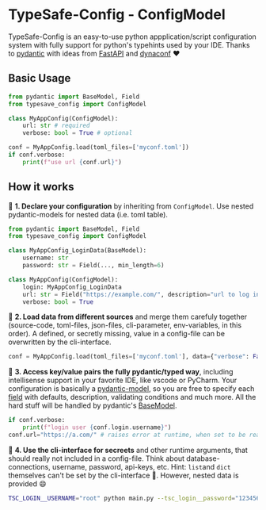 # TypeSafe-Config - ConfigModel

TypeSafe-Config is an easy-to-use python appplication/script configuration system with fully support for python's typehints used by your IDE.
Thanks to [pydantic](https://docs.pydantic.dev/latest/#why-use-pydantic) with ideas from [FastAPI](https://fastapi.tiangolo.com/) and [dynaconf](https://www.dynaconf.com/) ❤️

## Basic Usage

```python
from pydantic import BaseModel, Field
from typesave_config import ConfigModel

class MyAppConfig(ConfigModel):
    url: str # required
    verbose: bool = True # optional

conf = MyAppConfig.load(toml_files=['myconf.toml'])
if conf.verbose:
    print(f"use url {conf.url}")
```

## How it works

🔧 **1. Declare your configuration** by inheriting from `ConfigModel`. Use nested pydantic-models for nested data (i.e. toml table).

```python
from pydantic import BaseModel, Field
from typesave_config import ConfigModel

class MyAppConfig_LoginData(BaseModel):
    username: str
    password: str = Field(..., min_length=6)

class MyAppConfig(ConfigModel):
    login: MyAppConfig_LoginData
    url: str = Field("https://example.com/", description="url to log in")
    verbose: bool = True
```

🔧 **2. Load data from different sources** and merge them carefuly together (source-code, toml-files, json-files, cli-parameter, env-variables, in this order).
A defined, or secretly missing, value in a config-file can be overwritten by the cli-interface.

```python
conf = MyAppConfig.load(toml_files=['myconf.toml'], data={"verbose": False})
```

🔧 **3. Access key/value pairs the fully pydantic/typed way**, including intellisense support in your favorite IDE, like vscode or PyCharm. Your configuration is basically a [pydantic-model](https://docs.pydantic.dev/latest/concepts/models/), so you are free to specify each [field](https://docs.pydantic.dev/latest/api/fields/) with defaults, description, validating conditions and much more. All the hard stuff will be handled by pydantic's [BaseModel](https://docs.pydantic.dev/latest/api/base_model/).

```python
if conf.verbose:
    print(f"login user {conf.login.username}")
conf.url="https://a.com/" # raises error at runtime, when set to be readonly (the default)
```

🔧 **4. Use the cli-interface for secreets** and other runtime arguments, that should really not included in a config-file. Think about database-connections, username, password, api-keys, etc. Hint: `list`and `dict` themselves can't be set by the cli-interface 🤷. However, nested data is provided 😄

```bash
TSC_LOGIN__USERNAME="root" python main.py --tsc_login__password="12345678"
```
